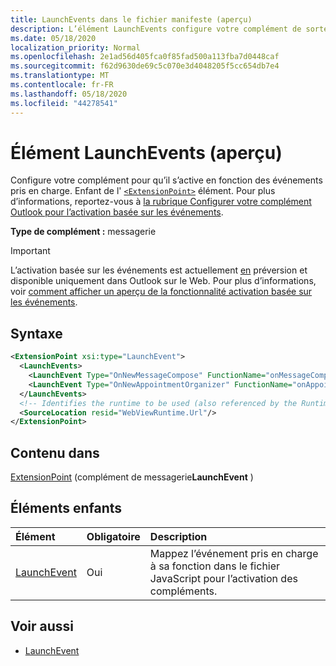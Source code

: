 ```yaml
---
title: LaunchEvents dans le fichier manifeste (aperçu)
description: L’élément LaunchEvents configure votre complément de sorte qu’il s’active en fonction des événements pris en charge.
ms.date: 05/18/2020
localization_priority: Normal
ms.openlocfilehash: 2e1ad56d405fca0f85fad500a113fba7d0448caf
ms.sourcegitcommit: f62d9630de69c5c070e3d4048205f5cc654db7e4
ms.translationtype: MT
ms.contentlocale: fr-FR
ms.lasthandoff: 05/18/2020
ms.locfileid: "44278541"
---
```

# <a name="launchevents-element-preview"></a>Élément LaunchEvents (aperçu)

Configure votre complément pour qu’il s’active en fonction des événements pris en charge. Enfant de l' [`<ExtensionPoint>`](extensionpoint.md) élément. Pour plus d’informations, reportez-vous à [la rubrique Configurer votre complément Outlook pour l’activation basée sur les événements](../../outlook/autolaunch.md).

**Type de complément :** messagerie

> [!IMPORTANT]
> L’activation basée sur les événements est actuellement [en](../../reference/objectmodel/preview-requirement-set/outlook-requirement-set-preview.md) préversion et disponible uniquement dans Outlook sur le Web. Pour plus d’informations, voir [comment afficher un aperçu de la fonctionnalité activation basée sur les événements](../../outlook/autolaunch.md#how-to-preview-the-event-based-activation-feature).

## <a name="syntax"></a>Syntaxe

```XML
<ExtensionPoint xsi:type="LaunchEvent">
  <LaunchEvents>
    <LaunchEvent Type="OnNewMessageCompose" FunctionName="onMessageComposeHandler"/>
    <LaunchEvent Type="OnNewAppointmentOrganizer" FunctionName="onAppointmentComposeHandler"/>
  </LaunchEvents>
  <!-- Identifies the runtime to be used (also referenced by the Runtime element). -->
  <SourceLocation resid="WebViewRuntime.Url"/>
</ExtensionPoint>
```

## <a name="contained-in"></a>Contenu dans

[ExtensionPoint](extensionpoint.md) (complément de messagerie**LaunchEvent** )

## <a name="child-elements"></a>Éléments enfants

|  Élément |  Obligatoire  |  Description  |
|:-----|:-----|:-----|
| [LaunchEvent](launchevent.md) | Oui |  Mappez l’événement pris en charge à sa fonction dans le fichier JavaScript pour l’activation des compléments. |

## <a name="see-also"></a>Voir aussi

- [LaunchEvent](launchevent.md)
